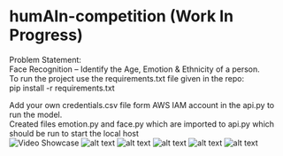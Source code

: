# humAIn-competition (Work In Progress)
Problem Statement:<br />
Face Recognition – Identify the Age, Emotion & Ethnicity of a person.<br />
To run the project use the requirements.txt file given in the repo:<br />
pip install -r requirements.txt<br />

Add your own credentials.csv file form AWS IAM account in the api.py to run the model. <br />
Created files emotion.py and face.py which are imported to api.py which should be run to start the local host <br />
![Video Showcase](https://github.com/Chetank99/humAIn-competition/blob/master/resources/out.gif)
![alt text](https://github.com/Chetank99/humAIn-competition/blob/master/resources/Screenshot%20from%202019-08-25%2017-56-10.png)
![alt text](https://github.com/Chetank99/humAIn-competition/blob/master/resources/Screenshot%20from%202019-08-27%2020-49-50.png)
![alt text](https://github.com/Chetank99/humAIn-competition/blob/master/resources/Screenshot%20from%202019-08-25%2018-28-56.png)
![alt text](https://github.com/Chetank99/humAIn-competition/blob/master/resources/Screenshot%20from%202019-08-25%2018-30-09.png)
![alt text](https://github.com/Chetank99/humAIn-competition/blob/master/resources/Screenshot%20from%202019-08-25%2018-45-53.png)



